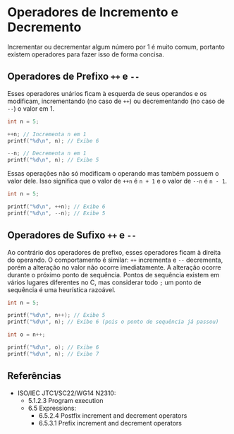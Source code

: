 # Operadores de Incremento e Decremento

Incrementar ou decrementar algum número por 1 é muito comum, portanto existem
operadores para fazer isso de forma concisa.

## Operadores de Prefixo `++` e `--`

Esses operadores unários ficam à esquerda de seus operandos e os modificam,
incrementando (no caso de `++`) ou decrementando (no caso de `--`) o valor em 1.

```c
int n = 5;

++n; // Incrementa n em 1
printf("%d\n", n); // Exibe 6

--n; // Decrementa n em 1
printf("%d\n", n); // Exibe 5
```

Essas operações não só modificam o operando mas também possuem o valor dele.
Isso significa que o valor de `++n` é `n + 1` e o valor de `--n` é `n - 1`.

```c
int n = 5;

printf("%d\n", ++n); // Exibe 6
printf("%d\n", --n); // Exibe 5
```

## Operadores de Sufixo `++` e `--`

Ao contrário dos operadores de prefixo, esses operadores ficam à direita do
operando. O comportamento é similar: `++` incrementa e `--` decrementa, porém a
alteração no valor não ocorre imediatamente. A alteração ocorre durante o
próximo ponto de sequência. Pontos de sequência existem em vários lugares
diferentes no C, mas considerar todo `;` um ponto de sequência é uma heurística
razoável.

```c
int n = 5;

printf("%d\n", n++); // Exibe 5
printf("%d\n", n); // Exibe 6 (pois o ponto de sequência já passou)

int o = n++;

printf("%d\n", o); // Exibe 6
printf("%d\n", n); // Exibe 7
```

## Referências

- ISO/IEC JTC1/SC22/WG14 N2310:
  <!-- Efeito de pontos de sequência na avaliação de expressões -->
  - 5.1.2.3 Program execution
  - 6.5 Expressions:
    <!-- Operadores de sufixo ++ e -- -->
    - 6.5.2.4 Postfix increment and decrement operators
    <!-- Operadores de prefixo ++ e -- -->
    - 6.5.3.1 Prefix increment and decrement operators
